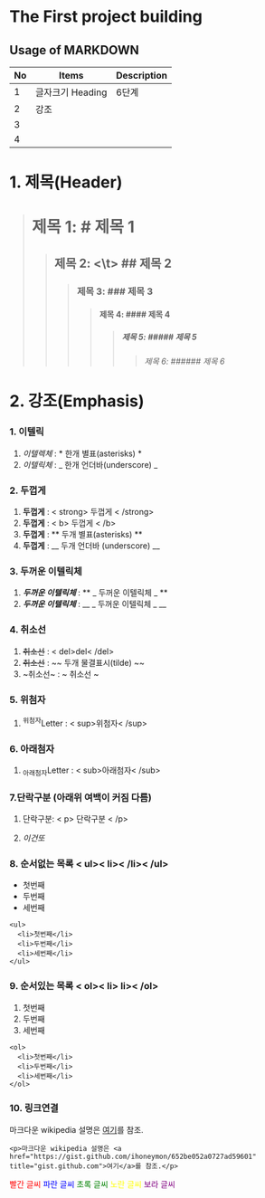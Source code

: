 # The First project building
## Usage of MARKDOWN 

|No|Items|Description|
|--|--|--|
| 1 | 글자크기 Heading | 6단계   |
| 2 | 강조 |  |
| 3 |  |  |
| 4 |  |  |

# 1.    제목(Header)
> # 제목 1: # 제목 1
>> ##    제목 2: <\t> ## 제목 2
>>> ### 제목 3: ### 제목 3
>>>> #### 제목 4: #### 제목 4
>>>>> ##### 제목 5: ##### 제목 5
>>>>>> ###### 제목 6: ###### 제목 6

# 2. **강조(Emphasis)**
### 1. 이텔릭
  1) *이텔렉체* : * 한개 별표(asterisks) *
  2) _이텔릭체_ : _ 한개 언더바(underscore) _
### 2. 두껍게 
  1) <strong>두껍게</strong> : < strong> 두껍게 < /strong>
  2) <b>두껍게</b> : < b> 두껍게 < /b>
  3) **두껍게** : ** 두개 별표(asterisks) ** 
  4) __두껍게__ :  __ 두개 언더바 (underscore) __
### 3. 두꺼운 이텔릭체
  1) **_두꺼운 이텔릭체_** :  ** _ 두꺼운 이텔릭체 _ **
  2) ___두꺼운 이텔릭체___ : __ _ 두꺼운 이텔릭체 _ __
### 4. 취소선
  1) <del>취소선</del> :  < del>del< /del>
  2) ~~취소선~~ : ~~ 두개 물결표시(tilde) ~~
  3) ~취소선~ : ~ 취소선 ~
### 5. 위첨자
  1) <sup>위첨자</sup>Letter : < sup>위첨자< /sup>
### 6. 아래첨자
  1) <sub>아래첨자</sub>Letter : < sub>아래첨자< /sub>
### 7.단락구분 (아래위 여백이 커짐 다름)
  1) <p>단락구분: < p> 단락구분 < /p> </p> 
  2) _<em>이건또</em>_
### 8. 순서없는 목록 < ul>< li>< /li>< /ul>
  <ul>
    <li>첫번째</li>
    <li>두번째</li>
    <li>세번째</li>
  </ul>

```
<ul>
  <li>첫번째</li>
  <li>두번째</li>
  <li>세번째</li>
</ul>
```
  
### 9. 순서있는 목록 < ol>< li></li> li>< /ol>
  <ol>
    <li>첫번째</li>
    <li>두번째</li>
    <li>세번째</li>
  </ol>
  
```
<ol>
  <li>첫번째</li>
  <li>두번째</li>
  <li>세번째</li>
</ol>
```

### 10. 링크연결
<p>마크다운 wikipedia 설명은 <a href="https://gist.github.com/ihoneymon/652be052a0727ad59601" title="gist.github.com">여기</a>를 참조.</p>

```
<p>마크다운 wikipedia 설명은 <a href="https://gist.github.com/ihoneymon/652be052a0727ad59601" title="gist.github.com">여기</a>를 참조.</p>
```

<span style="color:red">빨간 글씨</span>
<span style="color:blue">파란 글씨</span>
<span style="color:green">초록 글씨</span>
<span style="color:yellow">노란 글씨</span>
<span style="color:purple">보라 글씨</span>


